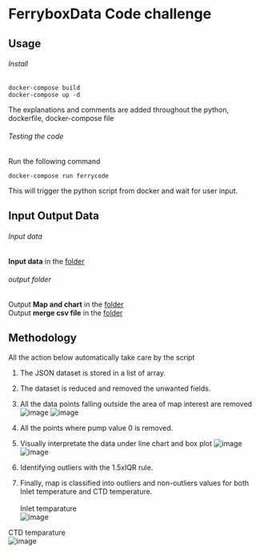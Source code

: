# FerryboxData Code challenge
## Usage
###### Install
```
docker-compose build
docker-compose up -d
```
The explanations and comments are added throughout the python,  dockerfile, docker-compose file

###### Testing the code
Run the following command
```
docker-compose run ferrycode 
```
This will trigger the python script from docker and wait for user input.

## Input Output Data
###### Input data
**Input data** in the [folder](code/env_ferrybox/data/all_json/)

###### output folder
Output **Map and chart** in the [folder](code/env_ferrybox/data/map/) <br/>
Output **merge csv file** in the [folder](code/env_ferrybox/data/csv/) <br/>
## Methodology
All the action below automatically take care by the script

1. The JSON dataset is stored in a list of array.
2. The dataset is reduced and removed the unwanted fields. 
3.	All the data points falling outside the area of map interest are removed
![image](https://user-images.githubusercontent.com/10088434/165376904-9cd983f5-e115-41dd-9c47-f66b8a7bc2ef.png)
![image](https://user-images.githubusercontent.com/10088434/165377654-9fff543c-77da-4c1c-a3bf-ec301cfb24b6.png)


4.	All the points where pump value 0 is removed.
5.	Visually interpretate the data under line chart and box plot
![image](https://user-images.githubusercontent.com/10088434/165377512-c1bed828-c0ec-4983-a316-876e0e39619f.png)
![image](https://user-images.githubusercontent.com/10088434/165377566-d71467db-eb20-49f2-8e47-67706bbfa28f.png)

7.	Identifying outliers with the 1.5xIQR rule.
8.	Finally, map is classified into outliers and non-outliers values for both Inlet temperature and CTD temperature. <br/><br/>
Inlet temparature <br/>
![image](https://user-images.githubusercontent.com/10088434/165377946-25c722cc-b7f1-4afc-9cbc-ca3ec6e89eea.png)
 
CTD temparature <br/>
![image](https://user-images.githubusercontent.com/10088434/165378193-b26d8154-00be-4ea6-a42a-86d2702c117a.png)




